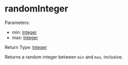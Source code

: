# randomInteger

Parameters:

- min: [Integer](../Classes/integer.md)
- max: [Integer](../Classes/integer.md)

Return Type: [Integer](../Classes/integer.md)

Returns a random integer between `min` and `max`, inclusive.
